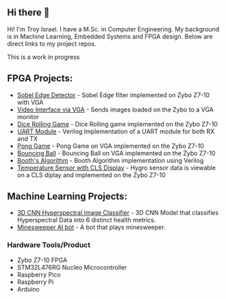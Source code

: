 ## Hi there 👋

Hi! I'm Troy Israel.  I have a M.Sc. in Computer Engineering.  My background is in Machine Learning, Embedded Systems and FPGA design.  Below are direct links to my project repos. 

This is a work in progress

## FPGA Projects: 
* [Sobel Edge Detector](https://github.com/troykerim/sobel_edge_detector) - Sobel Edge filter implemented on Zybo Z7-10 with VGA
* [Video Interface via VGA](https://github.com/troykerim/video_interface_with_zynq) - Sends images loaded on the Zybo to a VGA monitor
* [Dice Rolling Game](https://github.com/troykerim/zybo_dice_roller) - Dice Rolling game implemented on the Zybo Z7-10 
* [UART Module](https://github.com/troykerim/Uart_module) - Verilog Implementation of a UART module for both RX and TX
* [Pong Game](https://github.com/troykerim/pong_vga/tree/main) - Pong Game on VGA implemented on the Zybo Z7-10
* [Bouncing Ball](https://github.com/troykerim/bouncing_ball) - Bouncing Ball on VGA implemented on the Zybo Z7-10
* [Booth's Algorithm](https://github.com/troykerim/booth_multiplier) - Booth Algorithm implementation using Verilog
* [Temperature Sensor with CLS Display](https://github.com/troykerim/Hygro-CLS-project) - Hygro sensor data is viewable on a CLS diplay and implemented on the Zybo Z7-10

## Machine Learning Projects:
* [3D CNN Hyperspectral Image Classifier](https://github.com/troykerim/Image_Classification_with_spectral_data) - 3D CNN Model that classifies Hyperspectral Data into 6 distinct health metrics.
* [Minesweeper AI bot](https://github.com/FedeBailaque/Sweep_Savvy_Solver) - A bot that plays minesweeper.

### Hardware Tools/Product
* Zybo Z7-10 FPGA
* STM32L476RG Nucleo Microcontroller
* Raspberry Pico
* Raspberry Pi
* Arduino


<!--
**troykerim/troykerim** is a ✨ _special_ ✨ repository because its `README.md` (this file) appears on your GitHub profile.

[](https://github.com/troykerim/keypad_seven_segment)
[](https://github.com/troykerim/number_guessing_game)
[](https://github.com/troykerim/up_down_counter)


Here are some ideas to get you started:

- 🔭 I’m currently working on ...
- 🌱 I’m currently learning ...
- 👯 I’m looking to collaborate on ...
- 🤔 I’m looking for help with ...
- 💬 Ask me about ...
- 📫 How to reach me: ...
- 😄 Pronouns: ...
- ⚡ Fun fact: ...
-->
